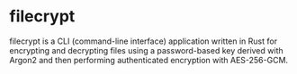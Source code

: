 # filecrypt 

filecrypt is a CLI (command-line interface) application written in Rust for encrypting and decrypting files using a password-based key derived with Argon2 and then performing authenticated encryption with AES-256-GCM. 
